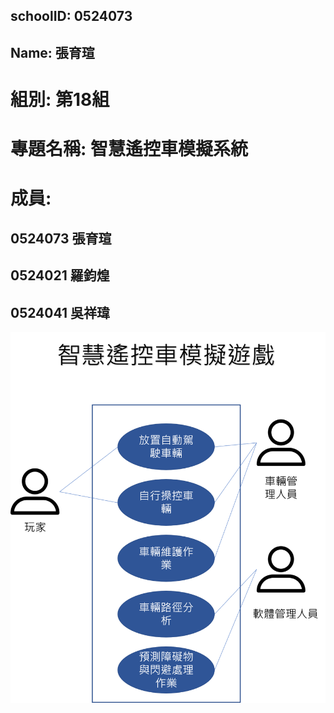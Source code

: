## schoolID: 0524073
## Name: 張育瑄
# 組別: 第18組
# 專題名稱: 智慧遙控車模擬系統
# 成員:
## 0524073 張育瑄
## 0524021 羅鈞煌
## 0524041 吳祥瑋
![使用案例圖](使用案例圖.png)
